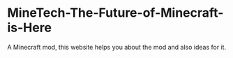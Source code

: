 MineTech-The-Future-of-Minecraft-is-Here
========================================

A Minecraft mod, this website helps you about the mod and also ideas for it.
